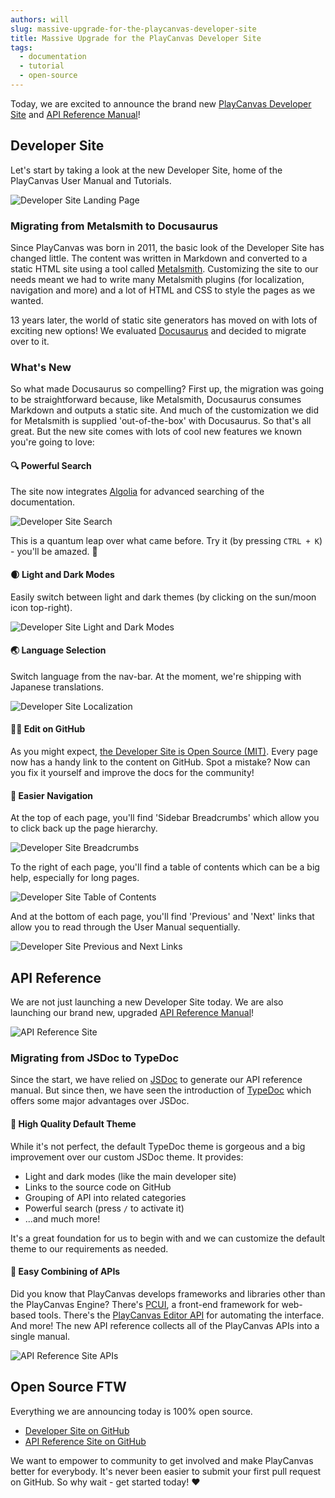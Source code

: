 ```yaml
---
authors: will
slug: massive-upgrade-for-the-playcanvas-developer-site
title: Massive Upgrade for the PlayCanvas Developer Site
tags:
  - documentation
  - tutorial
  - open-source
---
```


Today, we are excited to announce the brand new [PlayCanvas Developer Site](https://developer.playcanvas.com/) and [API Reference Manual](https://api.playcanvas.com/)!

## Developer Site

Let's start by taking a look at the new Developer Site, home of the PlayCanvas User Manual and Tutorials.

![Developer Site Landing Page](/img/developer-site-landing-page.png)

<!-- truncate -->

### Migrating from Metalsmith to Docusaurus

Since PlayCanvas was born in 2011, the basic look of the Developer Site has changed little. The content was written in Markdown and converted to a static HTML site using a tool called [Metalsmith](https://metalsmith.io/). Customizing the site to our needs meant we had to write many Metalsmith plugins (for localization, navigation and more) and a lot of HTML and CSS to style the pages as we wanted.

13 years later, the world of static site generators has moved on with lots of exciting new options! We evaluated [Docusaurus](https://docusaurus.io/) and decided to migrate over to it.

### What's New

So what made Docusaurus so compelling? First up, the migration was going to be straightforward because, like Metalsmith, Docusaurus consumes Markdown and outputs a static site. And much of the customization we did for Metalsmith is supplied 'out-of-the-box' with Docusaurus. So that's all great. But the new site comes with lots of cool new features we known you're going to love:

#### 🔍 Powerful Search

The site now integrates [Algolia](https://www.algolia.com/) for advanced searching of the documentation.

![Developer Site Search](/img/developer-site-search.png)

This is a quantum leap over what came before. Try it (by pressing `CTRL + K`) - you'll be amazed. 🤯

#### 🌒 Light and Dark Modes

Easily switch between light and dark themes (by clicking on the sun/moon icon top-right).

![Developer Site Light and Dark Modes](/img/developer-site-light-dark.png)

#### 🌏 Language Selection

Switch language from the nav-bar. At the moment, we're shipping with Japanese translations.

![Developer Site Localization](/img/developer-site-localization.png)

#### 👩‍💻 Edit on GitHub

As you might expect, [the Developer Site is Open Source (MIT)](https://github.com/playcanvas/developer.playcanvas.com). Every page now has a handy link to the content on GitHub. Spot a mistake? Now can you fix it yourself and improve the docs for the community!

#### 🧭 Easier Navigation

At the top of each page, you'll find 'Sidebar Breadcrumbs' which allow you to click back up the page hierarchy.

![Developer Site Breadcrumbs](/img/developer-site-breadcrumbs.png)

To the right of each page, you'll find a table of contents which can be a big help, especially for long pages.

![Developer Site Table of Contents](/img/developer-site-toc.png)

And at the bottom of each page, you'll find 'Previous' and 'Next' links that allow you to read through the User Manual sequentially.

![Developer Site Previous and Next Links](/img/developer-site-previous-next.png)

## API Reference

We are not just launching a new Developer Site today. We are also launching our brand new, upgraded [API Reference Manual](https://api.playcanvas.com/)!

![API Reference Site](/img/api-reference-site.png)

### Migrating from JSDoc to TypeDoc

Since the start, we have relied on [JSDoc](https://jsdoc.app/) to generate our API reference manual. But since then, we have seen the introduction of [TypeDoc](https://typedoc.org/) which offers some major advantages over JSDoc.

#### 🎨 High Quality Default Theme

While it's not perfect, the default TypeDoc theme is gorgeous and a big improvement over our custom JSDoc theme. It provides:

* Light and dark modes (like the main developer site)
* Links to the source code on GitHub
* Grouping of API into related categories
* Powerful search (press `/` to activate it)
* ...and much more!

It's a great foundation for us to begin with and we can customize the default theme to our requirements as needed.

#### 🔗 Easy Combining of APIs

Did you know that PlayCanvas develops frameworks and libraries other than the PlayCanvas Engine? There's [PCUI](https://github.com/playcanvas/pcui), a front-end framework for web-based tools. There's the [PlayCanvas Editor API](https://github.com/playcanvas/editor-api) for automating the interface. And more! The new API reference collects all of the PlayCanvas APIs into a single manual.

![API Reference Site APIs](/img/api-reference-site-apis.png)

## Open Source FTW

Everything we are announcing today is 100% open source.

* [Developer Site on GitHub](https://github.com/playcanvas/developer.playcanvas.com)
* [API Reference Site on GitHub](https://github.com/playcanvas/api-reference)

We want to empower to community to get involved and make PlayCanvas better for everybody. It's never been easier to submit your first pull request on GitHub. So why wait - get started today! ❤️
